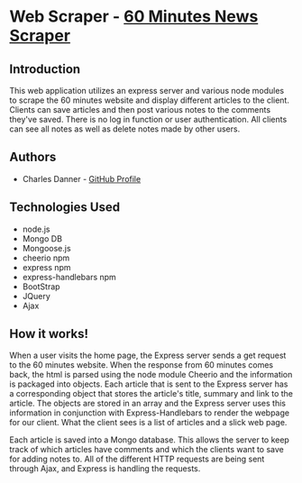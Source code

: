 # Web Scraper - [60 Minutes News Scraper](https://sixtyminutesscraper.herokuapp.com/)

## Introduction
This web application utilizes an express server and various node modules to scrape the 60 minutes website and display different articles to the client. Clients can save articles and then post various notes to the comments they've saved. There is no log in function or user authentication. All clients can see all notes as well as delete notes made by other users.

## Authors

- Charles Danner - [GitHub Profile](https://github.com/charlesdanner)

## Technologies Used
- node.js
- Mongo DB
- Mongoose.js
- cheerio npm
- express npm
- express-handlebars npm
- BootStrap
- JQuery
- Ajax

## How it works!

When a user visits the home page, the Express server sends a get request to the 60 minutes website. When the response from 60 minutes comes back, the html is parsed using the node module Cheerio and the information is packaged into objects. Each article that is sent to the Express server has a corresponding object that stores the article's title, summary and link to the article. The objects are stored in an array and the Express server uses this information in conjunction with Express-Handlebars to render the webpage for our client. What the client sees is a list of articles and a slick web page.

Each article is saved into a Mongo database. This allows the server to keep track of which articles have comments and which the clients want to save for adding notes to. All of the different HTTP requests are being sent through Ajax, and Express is handling the requests. 
